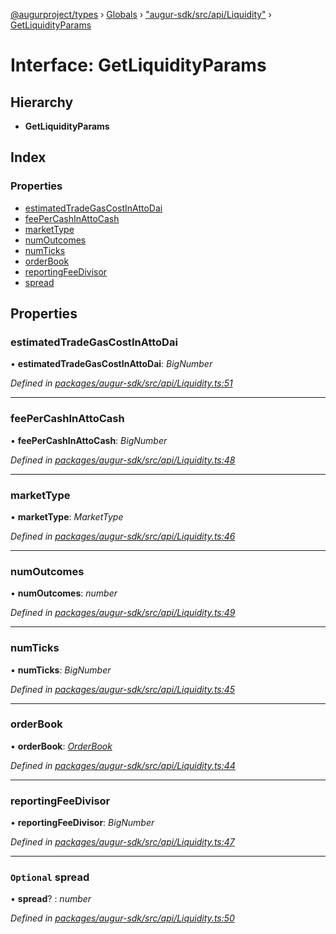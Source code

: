 [@augurproject/types](../README.md) › [Globals](../globals.md) › ["augur-sdk/src/api/Liquidity"](../modules/_augur_sdk_src_api_liquidity_.md) › [GetLiquidityParams](_augur_sdk_src_api_liquidity_.getliquidityparams.md)

# Interface: GetLiquidityParams

## Hierarchy

* **GetLiquidityParams**

## Index

### Properties

* [estimatedTradeGasCostInAttoDai](_augur_sdk_src_api_liquidity_.getliquidityparams.md#estimatedtradegascostinattodai)
* [feePerCashInAttoCash](_augur_sdk_src_api_liquidity_.getliquidityparams.md#feepercashinattocash)
* [marketType](_augur_sdk_src_api_liquidity_.getliquidityparams.md#markettype)
* [numOutcomes](_augur_sdk_src_api_liquidity_.getliquidityparams.md#numoutcomes)
* [numTicks](_augur_sdk_src_api_liquidity_.getliquidityparams.md#numticks)
* [orderBook](_augur_sdk_src_api_liquidity_.getliquidityparams.md#orderbook)
* [reportingFeeDivisor](_augur_sdk_src_api_liquidity_.getliquidityparams.md#reportingfeedivisor)
* [spread](_augur_sdk_src_api_liquidity_.getliquidityparams.md#optional-spread)

## Properties

###  estimatedTradeGasCostInAttoDai

• **estimatedTradeGasCostInAttoDai**: *BigNumber*

*Defined in [packages/augur-sdk/src/api/Liquidity.ts:51](https://github.com/AugurProject/augur/blob/88b6e76efb/packages/augur-sdk/src/api/Liquidity.ts#L51)*

___

###  feePerCashInAttoCash

• **feePerCashInAttoCash**: *BigNumber*

*Defined in [packages/augur-sdk/src/api/Liquidity.ts:48](https://github.com/AugurProject/augur/blob/88b6e76efb/packages/augur-sdk/src/api/Liquidity.ts#L48)*

___

###  marketType

• **marketType**: *MarketType*

*Defined in [packages/augur-sdk/src/api/Liquidity.ts:46](https://github.com/AugurProject/augur/blob/88b6e76efb/packages/augur-sdk/src/api/Liquidity.ts#L46)*

___

###  numOutcomes

• **numOutcomes**: *number*

*Defined in [packages/augur-sdk/src/api/Liquidity.ts:49](https://github.com/AugurProject/augur/blob/88b6e76efb/packages/augur-sdk/src/api/Liquidity.ts#L49)*

___

###  numTicks

• **numTicks**: *BigNumber*

*Defined in [packages/augur-sdk/src/api/Liquidity.ts:45](https://github.com/AugurProject/augur/blob/88b6e76efb/packages/augur-sdk/src/api/Liquidity.ts#L45)*

___

###  orderBook

• **orderBook**: *[OrderBook](_augur_sdk_src_api_liquidity_.orderbook.md)*

*Defined in [packages/augur-sdk/src/api/Liquidity.ts:44](https://github.com/AugurProject/augur/blob/88b6e76efb/packages/augur-sdk/src/api/Liquidity.ts#L44)*

___

###  reportingFeeDivisor

• **reportingFeeDivisor**: *BigNumber*

*Defined in [packages/augur-sdk/src/api/Liquidity.ts:47](https://github.com/AugurProject/augur/blob/88b6e76efb/packages/augur-sdk/src/api/Liquidity.ts#L47)*

___

### `Optional` spread

• **spread**? : *number*

*Defined in [packages/augur-sdk/src/api/Liquidity.ts:50](https://github.com/AugurProject/augur/blob/88b6e76efb/packages/augur-sdk/src/api/Liquidity.ts#L50)*
